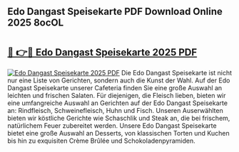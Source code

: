 ## Edo Dangast Speisekarte PDF Download Online 2025 8ocOL

# <h2><a href="http://gc7vvot.nevu.top/?p=Edo+Dangast+Speisekarte">🔗 👉🔴 Edo Dangast Speisekarte 2025 PDF</a></h2>

[![Edo Dangast Speisekarte 2025 PDF](https://i.imgur.com/dBaPXMq.png)](http://gc7vvot.nevu.top/?p=Edo+Dangast+Speisekarte)
Die Edo Dangast Speisekarte ist nicht nur eine Liste von Gerichten, sondern auch die Kunst der Wahl. Auf der Edo Dangast Speisekarte unserer Cafeteria finden Sie eine große Auswahl an leichten und frischen Salaten. Für diejenigen, die Fleisch lieben, bieten wir eine umfangreiche Auswahl an Gerichten auf der Edo Dangast Speisekarte an: Rindfleisch, Schweinefleisch, Huhn und Fisch. Unseren Auserwählten bieten wir köstliche Gerichte wie Schaschlik und Steak an, die bei frischem, natürlichem Feuer zubereitet werden. Unsere Edo Dangast Speisekarte bietet eine große Auswahl an Desserts, von klassischen Torten und Kuchen bis hin zu exquisiten Crème Brûlée und Schokoladenpyramiden.
